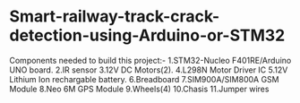 # Smart-railway-track-crack-detection-using-Arduino-or-STM32
Components needed to build this project:-
1.STM32-Nucleo F401RE/Arduino UNO board.
2.IR sensor
3.12V DC Motors(2).
4.L298N Motor Driver IC
5.12V Lithium Ion rechargable battery.
6.Breadboard
7.SIM900A/SIM800A GSM Module
8.Neo 6M GPS Module
9.Wheels(4)
10.Chasis
11.Jumper wires

